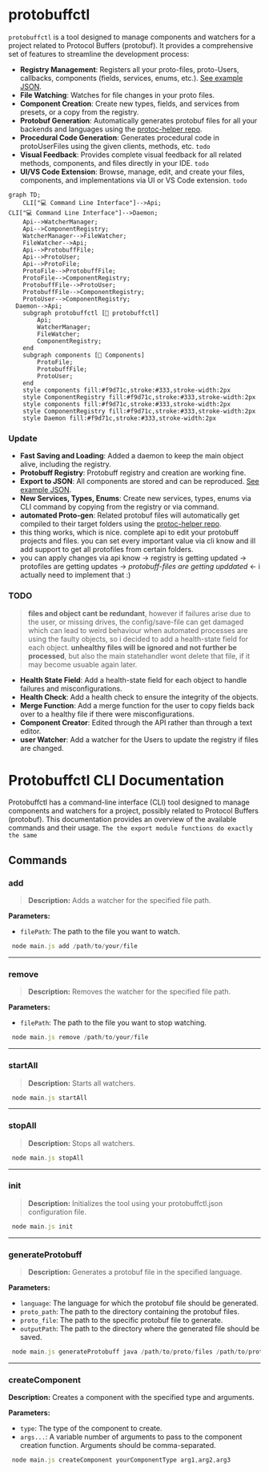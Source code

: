 # protobuffctl

`protobuffctl` is a tool designed to manage components and watchers for a project related to Protocol Buffers (protobuf). It provides a comprehensive set of features to streamline the development process:

- **Registry Management**: Registers all your proto-files, proto-Users, callbacks, components (fields, services, enums, etc.). [See example JSON](https://github.com/ji-podhead/protobuffctl/blob/main/protobuffctl.json).
- **File Watching**: Watches for file changes in your proto files.
- **Component Creation**: Create new types, fields, and services from presets, or a copy from the registry.
- **Protobuf Generation**: Automatically generates protobuf files for all your backends and languages using the [protoc-helper repo](https://github.com/ji-podhead/protoc-helper).
- **Procedural Code Generation**: Generates procedural code in protoUserFiles using the given clients, methods, etc. `todo`
- **Visual Feedback**: Provides complete visual feedback for all related methods, components, and files directly in your IDE. `todo`
- **UI/VS Code Extension**: Browse, manage, edit, and create your files, components, and implementations via UI or VS Code extension. `todo`

```mermaid
graph TD;
    CLI["💻 Command Line Interface"]-->Api;
CLI["💻 Command Line Interface"]-->Daemon;
    Api-->WatcherManager;
    Api-->ComponentRegistry;
    WatcherManager-->FileWatcher;
    FileWatcher-->Api;
    Api-->ProtobuffFile;
    Api-->ProtoUser;
    Api-->ProtoFile;
    ProtoFile-->ProtobuffFile;
    ProtoFile-->ComponentRegistry;
    ProtobuffFile-->ProtoUser;
    ProtobuffFile-->ComponentRegistry;
    ProtoUser-->ComponentRegistry;
  Daemon-->Api;
    subgraph protobuffctl [🏢 protobuffctl]
        Api;
        WatcherManager;
        FileWatcher;
        ComponentRegistry;
    end
    subgraph components [🔧 Components]
        ProtoFile;
        ProtobuffFile;
        ProtoUser;
    end
    style components fill:#f9d71c,stroke:#333,stroke-width:2px
    style ComponentRegistry fill:#f9d71c,stroke:#333,stroke-width:2px
    style components fill:#f9d71c,stroke:#333,stroke-width:2px
    style ComponentRegistry fill:#f9d71c,stroke:#333,stroke-width:2px
    style Daemon fill:#f9d71c,stroke:#333,stroke-width:2px

```

### Update
- **Fast Saving and Loading**: Added a daemon to keep the main object alive, including the registry.
- **Protobuff Registry**: Protobuff registry and creation are working fine.
- **Export to JSON**: All components are stored and can be reproduced. [See example JSON](https://github.com/ji-podhead/protobuffctl/blob/main/protobuffctl.json).
- **New Services, Types, Enums**: Create new services, types, enums via CLI command by copying from the registry or via command. 
- **automated Proto-gen**:  Related protobuf files will automatically get compiled to their target folders using the [protoc-helper repo](https://github.com/ji-podhead/protoc-helper).
- this thing works, which is nice. complete api to edit your protobuff  projects and files. you can set every important value via cli know and ill add support to get all protofiles from certain folders.
- you can apply changes via api know -> registry is getting updated -> protofiles are getting updates -> *protobuff-files are getting upddated* <- i actually need to implement that :) 
### TODO
> **files and object cant be redundant**, however if failures arise due to the user, or missing drives, the config/save-file can get damaged which can lead to weird behaviour when automated processes are using the faulty objects, so i decided to add a health-state field for each object. **unhealthy files will be ignored and not further be processed**, but also the main statehandler wont delete that file, if it may become usuable again later.
- **Health State Field**: Add a health-state field for each object to handle failures and misconfigurations.
- **Health Check**: Add a health check to ensure the integrity of the objects.
- **Merge Function**: Add a merge function for the user to copy fields back over to a healthy file if there were misconfigurations.
- **Component Creator**: Edited through the API rather than through a text editor.
- **user Watcher**: Add a watcher for the Users to update the registry if files are changed.

# Protobuffctl CLI Documentation
Protobuffctl has a command-line interface (CLI) tool designed to manage components and watchers for a project,   possibly related to Protocol Buffers (protobuf). This documentation provides an overview of the available commands and their usage. `The the export module functions do exactly the same`
## Commands
### add 
> **Description:** Adds a watcher for the specified file path.

**Parameters:**
- `filePath`: The path to the file you want to watch.
```javascript
 node main.js add /path/to/your/file
 ````
---
### remove 
> **Description:** Removes the watcher for the specified file path.

**Parameters:**
- `filePath`: The path to the file you want to stop watching.
```javascript
 node main.js remove /path/to/your/file
 ````
---
### startAll
> **Description:** Starts all watchers.
```javascript
 node main.js startAll
 ````
---
### stopAll
> **Description:** Stops all watchers.
```javascript
 node main.js stopAll
 ````
---
### init
> **Description:** Initializes the tool using your protobuffctl.json configuration file.
```javascript
 node main.js init
 ````
---
### generateProtobuff 
> **Description:** Generates a protobuf file in the specified language.

**Parameters:**
- `language`: The language for which the protobuf file should be generated.
- `proto_path`: The path to the directory containing the protobuf files.
- `proto_file`: The path to the specific protobuf file to generate.
- `outputPath`: The path to the directory where the generated file should be saved.
```javascript
 node main.js generateProtobuff java /path/to/proto/files /path/to/proto/file.proto /path/to/output
 ````
---
### createComponent
**Description:** Creates a component with the specified type and arguments.

**Parameters:**
- `type`: The type of the component to create.
- `args...`: A variable number of arguments to pass to the component creation function. Arguments should be comma-separated.
```javascript
 node main.js createComponent yourComponentType arg1,arg2,arg3
 ````

